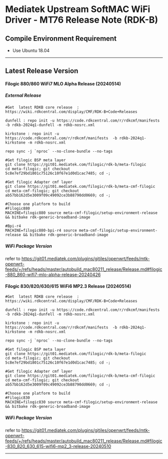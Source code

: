 # Mediatek Upstream SoftMAC WiFi Driver - MT76 Release Note (RDK-B)

## Compile Environment Requirement

- Use Ubuntu 18.04

---

## Latest Release Version

#### Filogic 880/860 WiFi7 MLO Alpha Release (20240514)

##### External Release

```
#Get  latest RDKB core release  : https://wiki.rdkcentral.com/display/CMF/RDK-B+Code+Releases

dunfell : repo init -u https://code.rdkcentral.com/r/rdkcmf/manifests  -b rdkb-2024q1-dunfell -m rdkb-nosrc.xml

kirkstone : repo init -u https://code.rdkcentral.com/r/rdkcmf/manifests  -b rdkb-2024q1-kirkstone -m rdkb-nosrc.xml

repo sync -j `nproc` --no-clone-bundle --no-tags

#Get filogic BSP meta layer
git clone https://git01.mediatek.com/filogic/rdk-b/meta-filogic
cd meta-filogic; git checkout 5c8e7ef29bd1801c75126c10f67e1d0d1cac7485; cd -;

#Get filogic Adapter cmf layer
git clone https://git01.mediatek.com/filogic/rdk-b/meta-cmf-filogic
cd meta-cmf-filogic; git checkout ab57bb162d5e3009f09c49092ce3b88790dd0669; cd -;

#Choose one platform to build
#Filogic880
MACHINE=filogic880 source meta-cmf-filogic/setup-environment-release && bitbake rdk-generic-broadband-image

#Bpi-r4
MACHINE=filogic880-bpi-r4 source meta-cmf-filogic/setup-environment-release && bitbake rdk-generic-broadband-image
```

##### WiFi Package Version

refer to https://git01.mediatek.com/plugins/gitiles/openwrt/feeds/mtk-openwrt-feeds/+/refs/heads/master/autobuild_mac80211_release/Release.md#filogic-880_860-wifi7-mlo-alpha-release-20240426



#### Filogic 830/820/630/615 WiFi6 MP2.3 Release (20240514)

```
#Get  latest RDKB core release  : https://wiki.rdkcentral.com/display/CMF/RDK-B+Code+Releases

dunfell : repo init -u https://code.rdkcentral.com/r/rdkcmf/manifests  -b rdkb-2024q1-dunfell -m rdkb-nosrc.xml

kirkstone : repo init -u https://code.rdkcentral.com/r/rdkcmf/manifests  -b rdkb-2024q1-kirkstone -m rdkb-nosrc.xml

repo sync -j `nproc` --no-clone-bundle --no-tags

#Get filogic BSP meta layer
git clone https://git01.mediatek.com/filogic/rdk-b/meta-filogic
cd meta-filogic; git checkout 5c8e7ef29bd1801c75126c10f67e1d0d1cac7485; cd -;

#Get filogic Adapter cmf layer
git clone https://git01.mediatek.com/filogic/rdk-b/meta-cmf-filogic
cd meta-cmf-filogic; git checkout ab57bb162d5e3009f09c49092ce3b88790dd0669; cd -;

#Choose one platform to build
#Filogic830
MACHINE=filogic830 source meta-cmf-filogic/setup-environment-release && bitbake rdk-generic-broadband-image

```

##### WiFi Package Version

refer to https://git01.mediatek.com/plugins/gitiles/openwrt/feeds/mtk-openwrt-feeds/+/refs/heads/master/autobuild_mac80211_release/Release.md#filogic-830_820_630_615-wifi6-mp2_3-release-20240510

---


